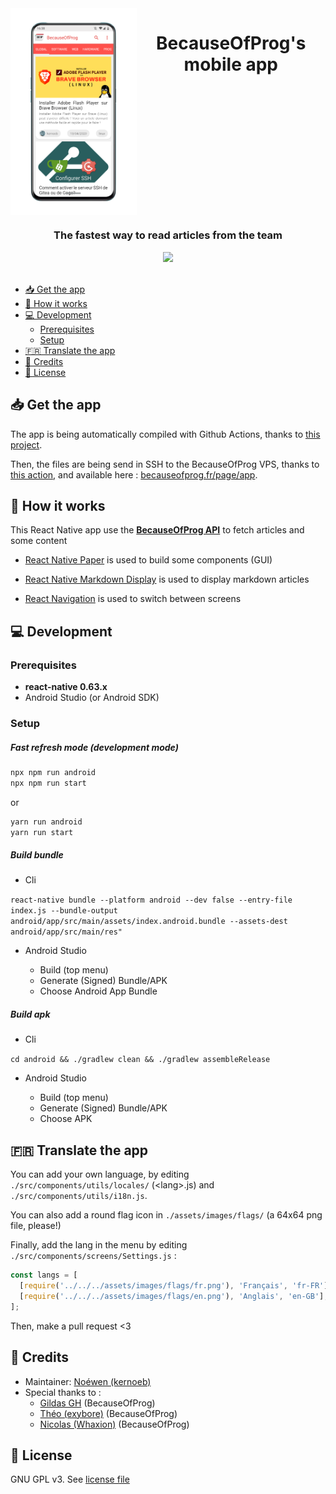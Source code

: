 <div align="center">
  <div style="display: flex">
    <img src="./docs/device_mockup.png" alt="App screen" width="40%"/>
    <h1>BecauseOfProg's mobile app</h1>
  </div>
  <h3>The fastest way to read articles from the team</h3>
  <a href="./LICENSE">
    <img src="https://img.shields.io/github/license/BecauseOfProg/app"/>
  </a>
</div>
<br>

- [📥 Get the app](#-get-the-app)
- [🌈 How it works](#-how-it-works)
- [💻 Development](#-development)
  - [Prerequisites](#prerequisites)
  - [Setup](#setup)
- [🇫🇷 Translate the app](#-translate-the-app)
- [📜 Credits](#-credits)
- [🔐 License](#-license)

## 📥 Get the app

The app is being automatically compiled with Github Actions, thanks to [this project](https://github.com/realabbas/Github-Actions-React-Native).

Then, the files are being send in SSH to the BecauseOfProg VPS, thanks to [this action](https://github.com/appleboy/scp-action), and available here : [becauseofprog.fr/page/app](https://becauseofprog.fr/page/app).

## 🌈 How it works

This React Native app use the **[BecauseOfProg API](https://github.com/BecauseOfProg/api)** to fetch articles and some content

- [React Native Paper](https://reactnativepaper.com/) is used to build some components (GUI)

- [React Native Markdown Display](https://github.com/iamacup/react-native-markdown-display) is used to display markdown articles

- [React Navigation](https://reactnavigation.org/) is used to switch between screens

## 💻 Development

### Prerequisites

- **react-native 0.63.x**
- Android Studio (or Android SDK)

### Setup

##### Fast refresh mode (development mode)

```bash
npx npm run android
npx npm run start
``` 

or

```bash
yarn run android
yarn run start
```

##### Build bundle

- Cli

`react-native bundle --platform android --dev false --entry-file index.js --bundle-output android/app/src/main/assets/index.android.bundle --assets-dest android/app/src/main/res"`

- Android Studio

    - Build (top menu)
    - Generate (Signed) Bundle/APK 
    - Choose Android App Bundle

##### Build apk

- Cli

`cd android && ./gradlew clean && ./gradlew assembleRelease`

- Android Studio

    - Build (top menu)
    - Generate (Signed) Bundle/APK 
    - Choose APK

## 🇫🇷 Translate the app

You can add your own language, by editing `./src/components/utils/locales/` (\<lang\>.js) and `./src/components/utils/i18n.js`. 

You can also add a round flag icon in `./assets/images/flags/` (a 64x64 png file, please!)  

Finally, add the lang in the menu by editing `./src/components/screens/Settings.js` :

```js
const langs = [
  [require('../../../assets/images/flags/fr.png'), 'Français', 'fr-FR'],
  [require('../../../assets/images/flags/en.png'), 'Anglais', 'en-GB'],
];
```

Then, make a pull request <3

## 📜 Credits

- Maintainer: [Noéwen (kernoeb)](https://github.com/kernoeb)
- Special thanks to :
  - [Gildas GH](https://github.com/Gildas-GH) (BecauseOfProg)
  - [Théo (exybore)](https://github.com/exybore) (BecauseOfProg)
  - [Nicolas (Whaxion)](https://github.com/whaxion) (BecauseOfProg)

## 🔐 License

GNU GPL v3. See [license file](./LICENSE)